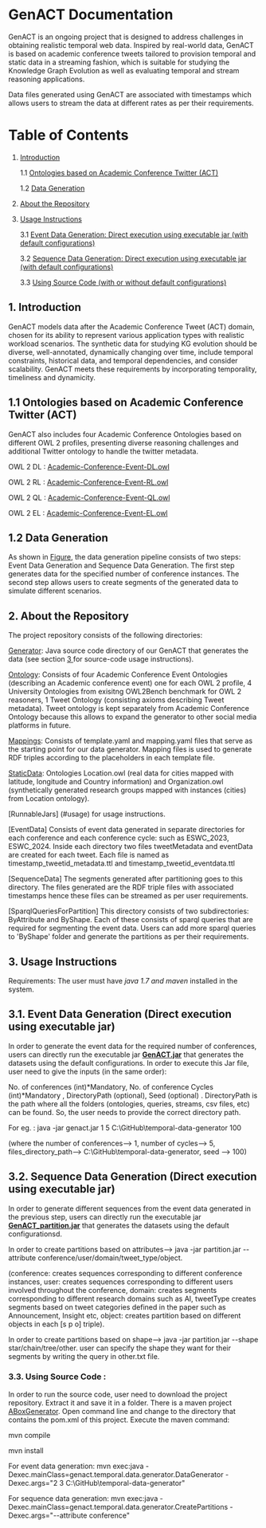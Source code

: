 # GenACT Documentation
GenACT is an ongoing project that is designed to address challenges in obtaining realistic temporal web data. 
Inspired by real-world data, GenACT is based on academic conference tweets tailored to provision temporal and static data in a streaming fashion, 
which is suitable for studying the Knowledge Graph Evolution as well as evaluating temporal and stream reasoning applications.

Data files generated using GenACT are associated with timestamps which allows users to stream the data at different rates as per their requirements. 

# Table of Contents

1. [ Introduction ](#intro)

   1.1 [ Ontologies based on Academic Conference Twitter (ACT) ](#tbox)
 
   1.2 [ Data Generation ](#abox)

2. [ About the Repository ](#repo)

3. [ Usage Instructions ](#usage)

   3.1 [Event Data Generation: Direct execution using executable jar (with default configurations)](#edgexe)
	   
   3.2 [Sequence Data Generation: Direct execution using executable jar (with default configurations)](#sdgexe)

   3.3 [Using Source Code (with or without default configurations) ](#code)
	   
<a name="intro"></a>
## 1. Introduction
GenACT models data after the Academic Conference Tweet (ACT) domain, chosen for its ability to represent various application types with realistic workload 
scenarios. The synthetic data for studying KG evolution should be diverse, well-annotated, dynamically changing over time, include temporal 
constraints, historical data, and temporal dependencies, and consider scalability. GenACT meets these requirements by incorporating temporality, timeliness and dynamicity.


<a name="tbox"></a>

## 1.1 Ontologies based on Academic Conference Twitter (ACT)

GenACT also includes four Academic Conference Ontologies based on different OWL 2 profiles, presenting diverse reasoning challenges and additional Twitter ontology to handle the twitter metadata. 


OWL 2 DL : [Academic-Conference-Event-DL.owl](https://github.com/kracr/temporal-data-generator/blob/main/Ontology/Academic-Conference-Event-DL.owl)

OWL 2 RL : [Academic-Conference-Event-RL.owl](https://github.com/kracr/temporal-data-generator/blob/main/Ontology/Academic-Conference-Event-RL.owl)

OWL 2 QL : [Academic-Conference-Event-QL.owl](https://github.com/kracr/temporal-data-generator/blob/main/Ontology/Academic-Conference-Event-QL.owl)

OWL 2 EL : [Academic-Conference-Event-EL.owl](https://github.com/kracr/temporal-data-generator/blob/main/Ontology/Academic-Conference-Event-EL.owl)

<a name="abox"></a>
## 1.2 Data Generation

As shown in [Figure](https://github.com/kracr/temporal-data-generator/blob/main/images/generator_pipeline.png), the data generation pipeline consists of two steps: Event Data Generation and Sequence Data Generation. The first step generates data for the specified number of conference instances. The second step allows users to create segments of the generated data to simulate different scenarios.


<a name="repo"></a>
## 2. About the Repository
The project repository consists of the following directories:

[Generator](https://github.com/kracr/temporal-data-generator/tree/main/ABox%20Generator): Java source code directory of our GenACT that generates the data  (see section [ 3 ](#code) for source-code usage instructions). 

[Ontology](https://github.com/kracr/temporal-data-generator/tree/main/Ontology): Consists of four Academic Conference Event Ontologies (describing an Academic conference event) one for each OWL 2 profile, 4 University Ontologies from exisitng OWL2Bench benchmark for OWL 2 reasoners, 1 Tweet Ontology (consisting axioms describing Tweet metadata). Tweet ontology is kept separately from Academic Conference Ontology because this allows to expand the generator to other social media platforms in future. 

[Mappings](https://github.com/kracr/temporal-data-generator/tree/main/Mappings): Consists of template.yaml and mapping.yaml files that serve as the starting point for our data generator. Mapping files is used to generate RDF triples according to the placeholders in each template file. 

[StaticData](https://github.com/kracr/temporal-data-generator/tree/main/StaticData): Ontologies Location.owl (real data for cities mapped with latitude, longitude and Country information) and Organization.owl (synthetically generated research groups mapped with instances (cities) from Location ontology). 

[RunnableJars] (#usage) for usage instructions. 

[EventData] Consists of event data generated in separate directories for each conference and each conference cycle: such as ESWC_2023, ESWC_2024. Inside each directory two files tweetMetadata and eventData are created for each tweet. Each file is named as timestamp_tweetid_metadata.ttl and timestamp_tweetid_eventdata.ttl

[SequenceData] The segments generated after partitioning goes to this directory. The files generated are the RDF triple files with associated timestamps hence these files
 can be streamed as per user requirements. 

[SparqlQueriesForPartition] This directory consists of two subdirectories: ByAttribute and ByShape. Each of these consists of sparql queries that are
required for segmenting the event data. Users can add more sparql queries to 'ByShape' folder and generate the partitions as per their requirements.

<a name="usage"></a>
## 3. Usage Instructions

Requirements: The user must have *java 1.7 and maven* installed in the system. 

<a name="edgexe"></a>
## 3.1. Event Data Generation (Direct execution using executable jar)

In order to generate the event data for the required number of conferences, users can directly run the executable jar **[GenACT.jar](https://drive.google.com/file/d/1xxiU2j5swBRF8SCk8WZ43LMhfSd9YqMB/view?usp=sharing)** that generates the datasets using the default configurations. In order to execute this Jar file, user need to give the inputs (in the same order):  

No. of conferences (int)*Mandatory, No. of conference Cycles (int)*Mandatory , DirectoryPath (optional), Seed (optional) .  DirectoryPath is the path where all the folders (ontologies, queries, streams, csv files, etc) can be found. So, the user needs to provide the correct directory path. 

For eg. : java -jar genact.jar 1 5 C:\GitHub\temporal-data-generator 100

(where the number of conferences--> 1, number of cycles--> 5, files_directory_path--> C:\GitHub\temporal-data-generator, seed --> 100)

<a name="sdgexe"></a>
## 3.2. Sequence Data Generation (Direct execution using executable jar)

In order to generate different sequences from the event data generated in the previous step, users can directly run the executable jar **[GenACT_partition.jar](https://drive.google.com/file/d/1IXnHdioTIB-vLDYAdT9gecQfyyChEdym/view?usp=sharing)** that generates the datasets using the default configurationsd. 

In order to create partitions based on attributes--> java -jar partition.jar --attribute conference/user/domain/tweet_type/object.

(conference: creates sequences corresponding to different conference instances, user: creates sequences corresponding to different users involved throughout the conference,
domain: creates segments corresponding to different research domains such as AI, tweetType creates segments based on tweet categories defined in the 
paper such as Announcement, Insight etc, object: creates partition based on different objects in each [s p o] triple). 

In order to create partitions based on shape--> java -jar partition.jar --shape star/chain/tree/other. user can specify the shape they want for their segments
by writing the query in other.txt file. 

<a name="code"></a>
### 3.3. Using Source Code :
In order to run the source code, user need to download the project repository. Extract it and save it in a folder. There is a maven project [ABoxGenerator](https://github.com/kracr/temporal-data-generator). Open command line and change to the directory that contains the pom.xml of this project. Execute the maven command:

mvn compile

mvn install

For event data generation: mvn exec:java -Dexec.mainClass=genact.temporal.data.generator.DataGenerator -Dexec.args="2 3 C:\GitHub\temporal-data-generator"

For sequence data generation: mvn exec:java -Dexec.mainClass=genact.temporal.data.generator.CreatePartitions -Dexec.args="--attribute conference"
